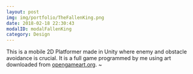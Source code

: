```yaml
---
layout: post
img: img/portfolio/TheFallenKing.png
date: 2018-02-18 22:30:43
modalID: modalFallenKing
category: Design
---
```

This is a mobile 2D Platformer made in Unity where enemy and obstacle avoidance is crucial. It is a full game programmed by me using art downloaded from <a href="http://www.opengameart.org">opengameart.org</a>.
~                                                                         
